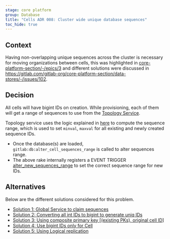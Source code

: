 ```yaml
---
stage: core platform
group: Database
title: "Cells ADR 008: Cluster wide unique database sequences"
toc_hide: true
---
```


## Context

Having non-overlapping unique sequences across the cluster is necessary for moving organizations between cells,
this was highlighted in [core-platform-section/-/epics/3](https://gitlab.com/groups/gitlab-org/core-platform-section/-/epics/3)
and different solutions were discussed in <https://gitlab.com/gitlab-org/core-platform-section/data-stores/-/issues/102>.

## Decision

All cells will have bigint IDs on creation. While provisioning, each of them will get a
range of sequences to use from the [Topology Service](../topology_service.md).

Topology service uses the logic explained in [here](../topology_service.md#logic-to-compute-the-range) to compute the sequence range, which is used to set
`minval`, `maxval` for all existing and newly created sequence IDs.

- Once the database(s) are loaded, `gitlab:db:alter_cell_sequences_range` is called to alter sequences range.
- The above rake internally registers a EVENT TRIGGER [alter_new_sequences_range](https://gitlab.com/gitlab-org/gitlab/blob/e51a48ba87ecbc70d2c65976e320773f78445045/lib/gitlab/database/alter_cell_sequences_range.rb#L36) to set the correct sequence range for new IDs.

## Alternatives

Below are the different solutions considered for this problem.

- [Solution 1: Global Service to claim sequences](https://gitlab.com/gitlab-org/core-platform-section/data-stores/-/issues/102#note_1853252715)
- [Solution 2: Converting all int IDs to bigint to generate uniq IDs](https://gitlab.com/gitlab-org/core-platform-section/data-stores/-/issues/102#note_1853260434)
- [Solution 3: Using composite primary key [(existing PKs), original cell ID]](https://gitlab.com/gitlab-org/core-platform-section/data-stores/-/issues/102#note_1853265147)
- [Solution 4: Use bigint IDs only for Cell](https://gitlab.com/gitlab-org/core-platform-section/data-stores/-/issues/102#note_1853328985)
- [Solution 5: Using Logical replication](https://gitlab.com/gitlab-org/core-platform-section/data-stores/-/issues/102#note_1857486154)
